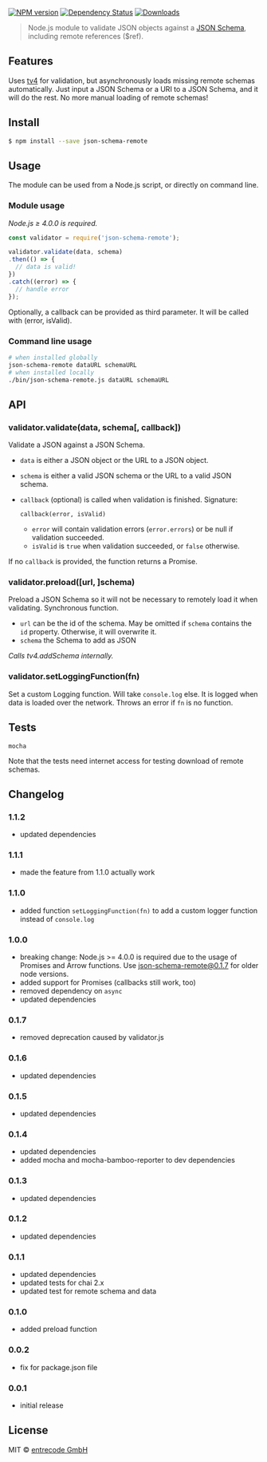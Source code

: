 [![NPM version][npm-image]][npm-url] [![Dependency Status][daviddm-url]][daviddm-image] [![Downloads][downloads-image]][npm-url]

> Node.js module to validate JSON objects against a [JSON Schema](http://json-schema.org/), including remote references ($ref).

## Features
Uses [tv4](https://github.com/geraintluff/tv4) for validation, but asynchronously loads missing remote schemas automatically.
Just input a JSON Schema or a URI to a JSON Schema, and it will do the rest. No more manual loading of remote schemas!

## Install

```sh
$ npm install --save json-schema-remote
```

## Usage

The module can be used from a Node.js script, or directly on command line.

### Module usage

*Node.js ≥ 4.0.0 is required.*

```js
const validator = require('json-schema-remote');

validator.validate(data, schema)
.then(() => {
  // data is valid!
})
.catch((error) => {
  // handle error
});
```

Optionally, a callback can be provided as third parameter. It will be called with (error, isValid).

### Command line usage

```sh
# when installed globally
json-schema-remote dataURL schemaURL
# when installed locally
./bin/json-schema-remote.js dataURL schemaURL
```

## API

### validator.validate(data, schema[, callback])

Validate a JSON against a JSON Schema.

* `data` is either a JSON object or the URL to a JSON object.
* `schema` is either a valid JSON schema or the URL to a valid JSON schema.
* `callback` (optional) is called when validation is finished. Signature:

    `callback(error, isValid)`


    * `error` will contain validation errors (`error.errors`) or be null if validation succeeded.
    * `isValid` is `true` when validation succeeded, or `false` otherwise.

If no `callback` is provided, the function returns a Promise.

### validator.preload([url, ]schema)

Preload a JSON Schema so it will not be necessary to remotely load it when validating. Synchronous function.

* `url` can be the id of the schema. May be omitted if `schema` contains the `id` property. Otherwise, it will overwrite it.
* `schema` the Schema to add as JSON

*Calls tv4.addSchema internally.*

### validator.setLoggingFunction(fn)

Set a custom Logging function. Will take `console.log` else. It is logged when data is loaded over the network.
Throws an error if `fn` is no function.

## Tests

```
mocha
```
Note that the tests need internet access for testing download of remote schemas.

## Changelog

### 1.1.2
* updated dependencies

### 1.1.1
* made the feature from 1.1.0 actually work

### 1.1.0
* added function `setLoggingFunction(fn)` to add a custom logger function instead of `console.log`

### 1.0.0
* breaking change: Node.js >= 4.0.0 is required due to the usage of Promises and Arrow functions. Use json-schema-remote@0.1.7 for older node versions.
* added support for Promises (callbacks still work, too)
* removed dependency on `async`
* updated dependencies

### 0.1.7
* removed deprecation caused by validator.js

### 0.1.6
* updated dependencies

### 0.1.5
* updated dependencies

### 0.1.4
* updated dependencies 
* added mocha and mocha-bamboo-reporter to dev dependencies

### 0.1.3
* updated dependencies

### 0.1.2
* updated dependencies

### 0.1.1
* updated dependencies
* updated tests for chai 2.x
* updated test for remote schema and data

### 0.1.0
* added preload function

### 0.0.2
* fix for package.json file

### 0.0.1
* initial release

## License

MIT © [entrecode GmbH](https://entrecode.de)


[npm-url]: https://npmjs.org/package/json-schema-remote
[npm-image]: https://badge.fury.io/js/json-schema-remote.svg
[downloads-image]: http://img.shields.io/npm/dm/json-schema-remote.svg
[daviddm-url]: https://david-dm.org/entrecode/json-schema-remote.svg?theme=shields.io
[daviddm-image]: https://david-dm.org/entrecode/json-schema-remote
